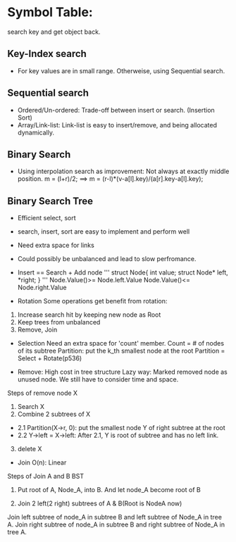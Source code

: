 # Symbol Table:
search key and get object back.

## Key-Index search
- For key values are in small range. Otherweise, using Sequential search.

## Sequential search
- Ordered/Un-ordered: Trade-off between insert or search. (Insertion Sort)
- Array/Link-list: Link-list is easy to insert/remove, and being allocated dynamically.

## Binary Search
- Using interpolation search as improvement: Not always at exactly middle position.
m = (l+r)/2;
==>
m = (r-l)*(v-a[l].key)/(a[r].key-a[l].key);

## Binary Search Tree

- Efficient select, sort
- search, insert, sort are easy to implement and perform well
- Need extra space for links
- Could possibly be unbalanced and lead to slow perfromance.

- Insert == Search + Add node
'''
struct Node{
  int value;
  struct Node* left, *right;
}
'''
Node.Value()>= Node.left.Value
Node.Value()<= Node.right.Value

- Rotation
Some operations get benefit from rotation:
1. Increase search hit by keeping new node as Root
2. Keep trees from unbalanced
3. Remove, Join

- Selection
Need an extra space for 'count' member. Count = # of nodes of its subtree
Partition: put the k_th smallest node at the root
Partition = Select + Rotate(p536)


- Remove: High cost in tree structure
Lazy way: Marked removed node as unused node. We still have to consider time and space.

Steps of remove node X
1. Search X
2. Combine 2 subtrees of X
* 2.1 Partition(X->r, 0): put the smallest node Y of right subtree at the root
* 2.2 Y->left = X->left: After 2.1, Y is root of subtree and has no left link. 
3. delete X

- Join
O(n): Linear 

Steps of Join A and B BST

1. Put root of A, Node_A, into B. And let node_A become root of B

2. Join 2 left(2 right) subtrees of A & B(Root is NodeA now)

Join left subtree of node_A in subtree B and left subtree of Node_A in tree A.
Join right subtree of node_A in subtree B and right subtree of Node_A in tree A.
